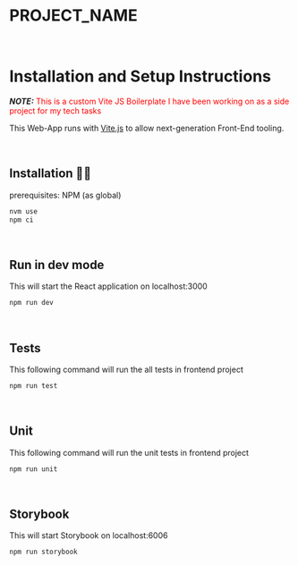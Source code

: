 # PROJECT_NAME

<br/>

# Installation and Setup Instructions

**_NOTE:_** <span style="color:red">This is a custom Vite JS Boilerplate I have been working on as a side project for my tech tasks</span>

This Web-App runs with [Vite.js](https://vitejs.dev/) to allow next-generation Front-End tooling.

<br/>

## Installation 👷‍♂️

prerequisites: NPM (as global)

```bash
nvm use
npm ci
```

<br/>

## Run in dev mode

This will start the React application on localhost:3000

```bash
npm run dev
```

<br/>

## Tests

This following command will run the all tests in frontend project

```bash
npm run test
```

<br/>

## Unit

This following command will run the unit tests in frontend project

```bash
npm run unit
```

<br/>

## Storybook

This will start Storybook on localhost:6006

```bash
npm run storybook
```
